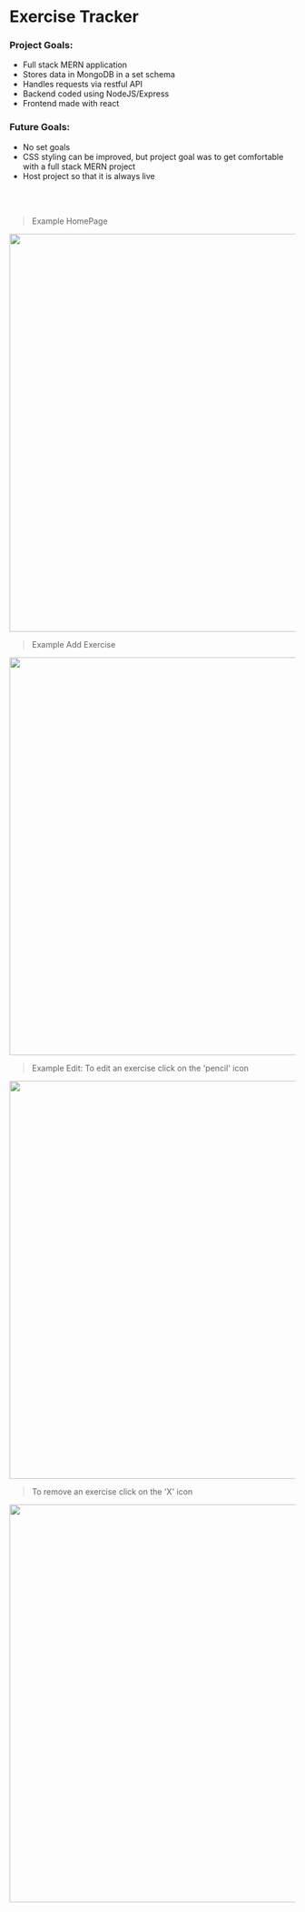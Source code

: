# Exercise Tracker


<h3>Project Goals:</h3>
<ul>
  <li> Full stack MERN application </li>
  <li> Stores data in MongoDB in a set schema </li>
  <li> Handles requests via restful API </li>
  <li> Backend coded using NodeJS/Express </li>
  <li> Frontend made with react </li>
</ul>

<h3> Future Goals: </h3>
<ul>
  <li> No set goals </li>
  <li> CSS styling can be improved, but project goal was to get comfortable with a full stack MERN project </li>
  <li> Host project so that it is always live </li>
</ul>
<br />
<br />

> Example HomePage
<img src="https://user-images.githubusercontent.com/51865580/180842338-459b3bd5-4f5a-47f6-808c-4e8c7034dd97.png" width="750" height="700"/>


> Example Add Exercise
<img src="https://user-images.githubusercontent.com/51865580/180842357-ba0587dd-1fe8-49f4-be89-b229fc38b314.png" width="750" height="700"/>


> Example Edit:
> To edit an exercise click on the 'pencil' icon
<img src="https://user-images.githubusercontent.com/51865580/180842349-55ae3bb6-26d2-4bab-8479-4ac084e921d7.png" width="750" height="700"/>

> To remove an exercise click on the 'X' icon
<img src="https://user-images.githubusercontent.com/51865580/180844715-17d3010a-0ac8-4cc1-b580-dba7c9d8b0b8.png" width="750" height="700"/>
